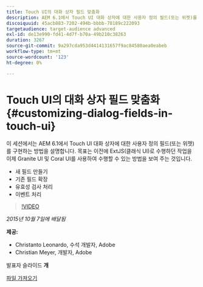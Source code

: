 ```yaml
---
title: Touch UI의 대화 상자 필드 맞춤화
description: AEM 6.1에서 Touch UI 대화 상자에 대한 사용자 정의 필드(또는 위젯)를 구현하는 방법을 알아봅니다. 이전에 ExtJS(클래식 UI)로 수행하던 작업을 이제 Granite UI 및 Coral UI를 사용하여 수행하는 방법에 대해 알아봅니다.
discoiquuid: 45acb883-7202-494b-bbbb-78189c222093
targetaudience: target-audience advanced
exl-id: de13e990-fd41-4d7f-b70a-49b210c38263
duration: 3267
source-git-commit: 9a297cda953d4414131657f9ac84580aea0eabeb
workflow-type: tm+mt
source-wordcount: '123'
ht-degree: 0%

---
```


# Touch UI의 대화 상자 필드 맞춤화{#customizing-dialog-fields-in-touch-ui}

이 세션에서는 AEM 6.1에서 Touch UI 대화 상자에 대한 사용자 정의 필드(또는 위젯)를 구현하는 방법을 설명합니다. 목표는 이전에 ExtJS(클래식 UI)로 수행하던 작업을 이제 Granite UI 및 Coral UI를 사용하여 수행할 수 있는 방법을 보여 주는 것입니다.

* 새 필드 만들기
* 기존 필드 확장
* 유효성 검사 처리
* 이벤트 처리

>[!VIDEO](https://video.tv.adobe.com/v/19373/?quality=9)

*2015년 10월 7일에 배달됨*

**제공:**

* Christanto Leonardo, 수석 개발자, Adobe
* Christian Meyer, 개발자, Adobe

발표자 슬라이드 **개**

[파일 가져오기](assets/aem-gems-customizing-touch-ui-dialog-fields.pdf)
<!--
[Get back to the Overview](https://helpx.adobe.com/kr/experience-manager/kt/eseminars/gems/aem-index.html)
-->
